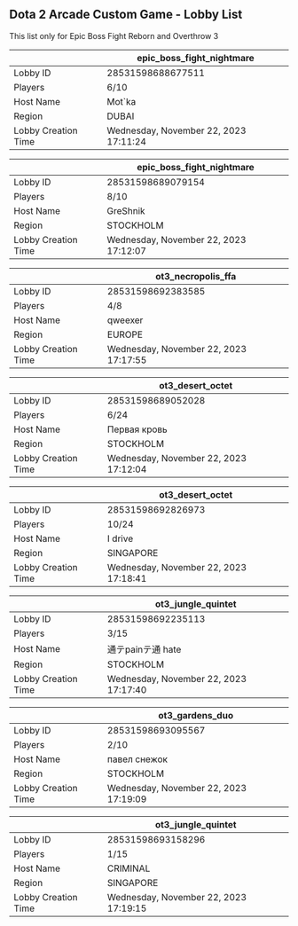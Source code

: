 ## Dota 2 Arcade Custom Game - Lobby List

This list only for Epic Boss Fight Reborn and Overthrow 3

|  | epic_boss_fight_nightmare |
| ------ | ------ |
| Lobby ID | 28531598688677511 |
| Players | 6/10 |
| Host Name | Mot`ka |
| Region | DUBAI |
| Lobby Creation Time | Wednesday, November 22, 2023 17:11:24 |


|  | epic_boss_fight_nightmare |
| ------ | ------ |
| Lobby ID | 28531598689079154 |
| Players | 8/10 |
| Host Name | GreShnik |
| Region | STOCKHOLM |
| Lobby Creation Time | Wednesday, November 22, 2023 17:12:07 |


|  | ot3_necropolis_ffa |
| ------ | ------ |
| Lobby ID | 28531598692383585 |
| Players | 4/8 |
| Host Name | qweexer |
| Region | EUROPE |
| Lobby Creation Time | Wednesday, November 22, 2023 17:17:55 |


|  | ot3_desert_octet |
| ------ | ------ |
| Lobby ID | 28531598689052028 |
| Players | 6/24 |
| Host Name | Первая кровь |
| Region | STOCKHOLM |
| Lobby Creation Time | Wednesday, November 22, 2023 17:12:04 |


|  | ot3_desert_octet |
| ------ | ------ |
| Lobby ID | 28531598692826973 |
| Players | 10/24 |
| Host Name | I drive |
| Region | SINGAPORE |
| Lobby Creation Time | Wednesday, November 22, 2023 17:18:41 |


|  | ot3_jungle_quintet |
| ------ | ------ |
| Lobby ID | 28531598692235113 |
| Players | 3/15 |
| Host Name | 通テpainテ通 hate |
| Region | STOCKHOLM |
| Lobby Creation Time | Wednesday, November 22, 2023 17:17:40 |


|  | ot3_gardens_duo |
| ------ | ------ |
| Lobby ID | 28531598693095567 |
| Players | 2/10 |
| Host Name | павел снежок |
| Region | STOCKHOLM |
| Lobby Creation Time | Wednesday, November 22, 2023 17:19:09 |


|  | ot3_jungle_quintet |
| ------ | ------ |
| Lobby ID | 28531598693158296 |
| Players | 1/15 |
| Host Name | CRIMINAL |
| Region | SINGAPORE |
| Lobby Creation Time | Wednesday, November 22, 2023 17:19:15 |


